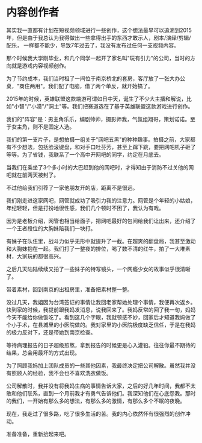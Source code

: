 # 内容创作者

其实我一直都有计划在短视频领域进行一些创作，这个想法最早可以追溯到2015年，但是由于我总认为我得做出一些拿得出手的东西才敢示人，剧本/演绎/剪辑/配乐， 一样都不能少，导致7年过去了，我没有发布过任何一支视频内容。

那个时候我大学刚毕业，和几个同学一起开了家名叫"玩有引力"的公司，当时的方向就是游戏内容视频创作。

为了节约成本，我们当时租了一间位于南京桥北的套房，客厅放了一张大办公桌，"商住两用"。我们配了电脑，借了两个单反，就开始搞了。

2015年的时候，英雄联盟这款端游可谓如日中天，诞生了不少大主播和解说，比如"小智"/"小漠"/"洞主"等。我们把赛道选在了基于英雄联盟这款游戏进行创作。

我们的"阵容"是：男主角乐乐，编剧帅帅，摄影师我，气氛组翔哥，策划诺诺。至于女主角，则不是固定人选。

我们的第一支片子，是想拍摄一组关于"网吧五黑"的种种趣事。拍摄之前，大家都有不少想法，包括脸滚键盘，和对手口吐芬芳，甚至上蹿下跳，要把网吧机子砸了等等。为了省钱，我联系了一个高中开网吧的同学，约定在月底去。

当我们在乘坐了3个多小时的大巴赶到他的网吧时，才得知由于消防不过关他的网吧就在前两天被封了。

不过他给我们引荐了一家他朋友开的店，距离不是很远。

我们刚走进这家网吧，网管就成功了吸引力我的注意力。网管是个年轻的小姑娘，年纪轻轻，但是打扮地很性感，我们几个顿时不困了，我认为有戏。

因为是老板介绍，网管也相当给面子，把网吧最好的包间给我们让出来，还介绍了一个王者段位的大胸妹陪我们一块打。

有妹子在队伍里，战斗力似乎无形中就提升了一截。在超爽的翻盘局，我甚至激动和大胸妹抱在一起。我们打了一整夜的排位，喝了数不清的红牛，拍了一大堆素材，大家玩的都很高兴。

之后几天陆陆续续又拍了一些妹子的特写镜头，一个网瘾少女的故事似乎很清晰了。

带着素材，回到南京的出租房里，准备把素材整一整。

没过几天，我姐因为台湾签证的事情让我回老家帮她处理个事情，我便再次返乡。快到家的时候，我提前跟我妈发消息，说我回来了。我妈反常的回了我一句，妈妈今天不能给你做饭吃了。看到这几个字眼，我就顿感不妙，回家后才知道我妈做了个小手术，在县城里的小医院做的。我对家里的小医院极度缺乏信任，于是在我妈的极力反对下，还是带她到南京检查。

等待病理报告的日子超级煎熬，拿到报告的时候更是心入灌铅。往往你最不期待的结果，总会用最坏的方式出现。

为了照顾我妈加上团队成员的一些其他因素，我最终决定把公司解散。虽然我并没有照顾人的经验，我不会也不喜欢洗衣做饭。

公司解散时，我并没有将我妈生病的事情告诉大家，之后的好几年时间，我都不太敢和他们联系，直到一个月前我才有勇气告诉他们。我深知他们在心底怨我。那时的我们，一开始有那么多的想法，有那么多的激情，有那么多个不眠的夜晚。

现在，我走过了很多路，吃了很多生活的苦。我的内心依然怀有很强烈的创作冲动。

准备准备，重新拾起来吧。